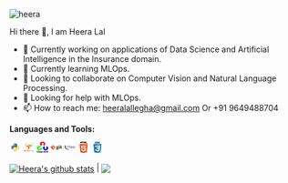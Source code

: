 <p align="left"> <img src="https://komarev.com/ghpvc/?username=heerendrachoudhary&label=Views&color=blue&style=plastic" alt="heera" /> </p>

Hi there 👋, I am Heera Lal


- 🔭 Currently working on applications of Data Science and Artificial Intelligence in the Insurance domain.
- 🌱 Currently learning MLOps.
- 👯 Looking to collaborate on Computer Vision and Natural Language Processing.
- 🤔 Looking for help with MLOps.
- 📫 How to reach me: heeralallegha@gmail.com Or +91 9649488704

**Languages and Tools:**  

<code><img height="20" src="https://raw.githubusercontent.com/github/explore/80688e429a7d4ef2fca1e82350fe8e3517d3494d/topics/python/python.png"></code>
<code><img height="20" src="https://raw.githubusercontent.com/github/explore/80688e429a7d4ef2fca1e82350fe8e3517d3494d/topics/tensorflow/tensorflow.png"></code>
<code><img height="20" src="https://raw.githubusercontent.com/github/explore/80688e429a7d4ef2fca1e82350fe8e3517d3494d/topics/opencv/opencv.png"></code>
<code><img height="20" src="https://raw.githubusercontent.com/github/explore/80688e429a7d4ef2fca1e82350fe8e3517d3494d/topics/git/git.png"></code>
<code><img height="20" src="https://raw.githubusercontent.com/github/explore/80688e429a7d4ef2fca1e82350fe8e3517d3494d/topics/flask/flask.png"></code>
<code><img height="20" src="https://raw.githubusercontent.com/github/explore/80688e429a7d4ef2fca1e82350fe8e3517d3494d/topics/html/html.png"></code>
<code><img height="20" src="https://raw.githubusercontent.com/github/explore/80688e429a7d4ef2fca1e82350fe8e3517d3494d/topics/css/css.png"></code>

<a href="https://github.com/heerendrachoudhary/github-readme-stats"><img align="center" src="https://github-readme-stats.vercel.app/api?username=heerendrachoudhary&show_icons=true&include_all_commits=true&theme=calm&hide_border=true" alt="Heera's github stats" /></a> | <a href="https://github.com/heerendrachoudhary/github-readme-stats"><img align="center" src="https://github-readme-stats.vercel.app/api/top-langs/?username=heerendrachoudhary&layout=compact&theme=calm&hide_border=true" /></a>

<!--
**heerendrachoudhary/heerendrachoudhary** is a ✨ _special_ ✨ repository because its `README.md` (this file) appears on your GitHub profile.

Here are some ideas to get you started:

- 🔭 I’m currently working on ...
- 🌱 I’m currently learning ...
- 👯 I’m looking to collaborate on ...
- 🤔 I’m looking for help with ...
- 💬 Ask me about ...
- 📫 How to reach me: ...
- 😄 Pronouns: ...
- ⚡ Fun fact: ...
-->
